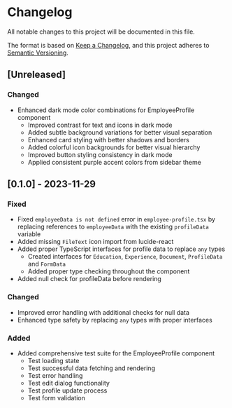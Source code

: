 # Changelog

All notable changes to this project will be documented in this file.

The format is based on [Keep a Changelog](https://keepachangelog.com/en/1.0.0/),
and this project adheres to [Semantic Versioning](https://semver.org/spec/v2.0.0.html).

## [Unreleased]

### Changed

- Enhanced dark mode color combinations for EmployeeProfile component
  - Improved contrast for text and icons in dark mode
  - Added subtle background variations for better visual separation
  - Enhanced card styling with better shadows and borders
  - Added colorful icon backgrounds for better visual hierarchy
  - Improved button styling consistency in dark mode
  - Applied consistent purple accent colors from sidebar theme

## [0.1.0] - 2023-11-29

### Fixed

- Fixed `employeeData is not defined` error in `employee-profile.tsx` by replacing references to `employeeData` with the existing `profileData` variable
- Added missing `FileText` icon import from lucide-react
- Added proper TypeScript interfaces for profile data to replace `any` types
  - Created interfaces for `Education`, `Experience`, `Document`, `ProfileData` and `FormData`
  - Added proper type checking throughout the component
- Added null check for profileData before rendering

### Changed

- Improved error handling with additional checks for null data
- Enhanced type safety by replacing `any` types with proper interfaces

### Added

- Added comprehensive test suite for the EmployeeProfile component
  - Test loading state
  - Test successful data fetching and rendering
  - Test error handling
  - Test edit dialog functionality
  - Test profile update process
  - Test form validation
